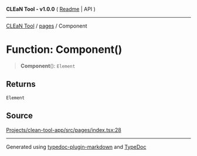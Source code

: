 **CLEaN Tool - v1.0.0** ( [Readme](../../README.md) \| API )

***

[CLEaN Tool](../../modules.md) / [pages](../README.md) / Component

# Function: Component()

> **Component**(): `Element`

## Returns

`Element`

## Source

[Projects/clean-tool-app/src/pages/index.tsx:28](https://github.com/yuckyh/clean-tool-app/)

***

Generated using [typedoc-plugin-markdown](https://www.npmjs.com/package/typedoc-plugin-markdown) and [TypeDoc](https://typedoc.org/)

